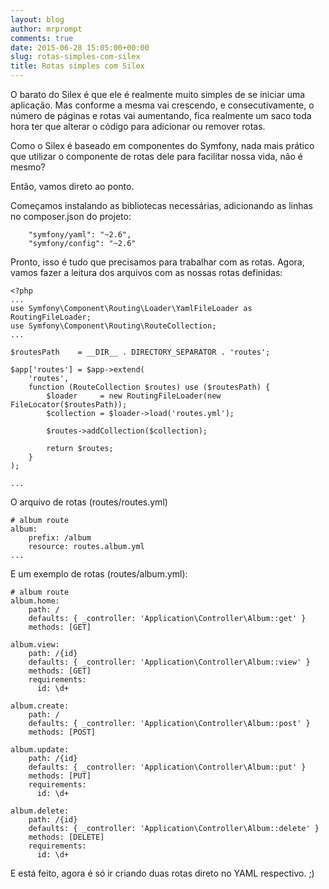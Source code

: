 ```yaml
---
layout: blog
author: mrprompt
comments: true
date: 2015-06-28 15:05:00+00:00
slug: rotas-simples-com-silex
title: Rotas simples com Silex
---
```

O barato do Silex é que ele é realmente muito simples de se iniciar uma aplicação. Mas conforme a mesma vai crescendo,
e consecutivamente, o número de páginas e rotas vai aumentando, fica realmente um saco toda hora ter que alterar o
código para adicionar ou remover rotas.

Como o Silex é baseado em componentes do Symfony, nada mais prático que utilizar o componente de rotas dele para
facilitar nossa vida, não é mesmo?

Então, vamos direto ao ponto.

Começamos instalando as bibliotecas necessárias, adicionando as linhas no composer.json do projeto:

```
    "symfony/yaml": "~2.6",
    "symfony/config": "~2.6"
```

Pronto, isso é tudo que precisamos para trabalhar com as rotas.
Agora, vamos fazer a leitura dos arquivos com as nossas rotas definidas:

```
<?php
...
use Symfony\Component\Routing\Loader\YamlFileLoader as RoutingFileLoader;
use Symfony\Component\Routing\RouteCollection;
...

$routesPath    = __DIR__ . DIRECTORY_SEPARATOR . 'routes';

$app['routes'] = $app->extend(
    'routes',
    function (RouteCollection $routes) use ($routesPath) {
        $loader     = new RoutingFileLoader(new FileLocator($routesPath));
        $collection = $loader->load('routes.yml');

        $routes->addCollection($collection);

        return $routes;
    }
);

...
```

O arquivo de rotas (routes/routes.yml)

```
# album route
album:
    prefix: /album
    resource: routes.album.yml
...
```

E um exemplo de rotas (routes/album.yml):

```
# album route
album.home:
    path: /
    defaults: { _controller: 'Application\Controller\Album::get' }
    methods: [GET]

album.view:
    path: /{id}
    defaults: { _controller: 'Application\Controller\Album::view' }
    methods: [GET]
    requirements:
      id: \d+

album.create:
    path: /
    defaults: { _controller: 'Application\Controller\Album::post' }
    methods: [POST]

album.update:
    path: /{id}
    defaults: { _controller: 'Application\Controller\Album::put' }
    methods: [PUT]
    requirements:
      id: \d+

album.delete:
    path: /{id}
    defaults: { _controller: 'Application\Controller\Album::delete' }
    methods: [DELETE]
    requirements:
      id: \d+
```

E está feito, agora é só ir criando duas rotas direto no YAML respectivo. ;)